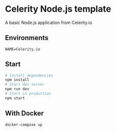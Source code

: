 # Celerity Node.js template
A basic Node.js application from Celerity.io
## Environments
```dosini
NAME=Celerity.io
```
## Start
```bash
# Install dependencies
npm install
# Start dev server
npm run dev
# Start in production
npm start
```

## With Docker
```
docker-compose up
```